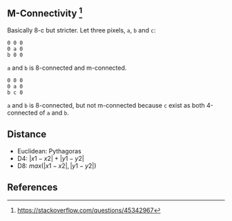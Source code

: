 ## M-Connectivity [^1]

Basically 8-c but stricter. Let three pixels, `a`, `b` and `c`:

```
0 0 0
0 a 0
b 0 0
```

`a` and `b` is 8-connected and m-connected.

```
0 0 0
0 a 0
b c 0
```

`a` and `b` is 8-connected, but not m-connected because `c` exist as both 4-connected of `a` and `b`.

## Distance

- Euclidean: Pythagoras
- D4: $|x1-x2|+|y1-y2|$
- D8: $max(|x1-x2|,|y1-y2|)$

## References

[^1]: https://stackoverflow.com/questions/45342967